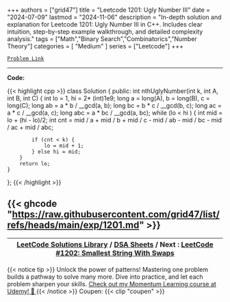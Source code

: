 
+++
authors = ["grid47"]
title = "Leetcode 1201: Ugly Number III"
date = "2024-07-09"
lastmod = "2024-11-06"
description = "In-depth solution and explanation for Leetcode 1201: Ugly Number III in C++. Includes clear intuition, step-by-step example walkthrough, and detailed complexity analysis."
tags = ["Math","Binary Search","Combinatorics","Number Theory"]
categories = [
    "Medium"
]
series = ["Leetcode"]
+++



[`Problem Link`](https://leetcode.com/problems/ugly-number-iii/description/)

---
**Code:**

{{< highlight cpp >}}
class Solution {
public:
    int nthUglyNumber(int k, int A, int B, int C) {
        int lo = 1, hi = 2* (int)1e9;
        long a = long(A), b = long(B), c = long(C);
        long ab = a * b / __gcd(a, b);
        long bc = b * c / __gcd(b, c);
        long ac = a * c / __gcd(a, c);
        long abc = a * bc / __gcd(a, bc);
        while (lo < hi ) {
            int mid = lo + (hi - lo)/2;
            int cnt = mid / a + mid / b + mid / c - mid / ab - mid / bc - mid / ac + mid / abc;
            
            if (cnt < k) {
                lo = mid + 1;
            } else hi = mid;
        }
        return lo;
    }
};
{{< /highlight >}}

{{< ghcode "https://raw.githubusercontent.com/grid47/list/refs/heads/main/exp/1201.md" >}}
---

| [LeetCode Solutions Library](https://grid47.xyz/leetcode/) / [DSA Sheets](https://grid47.xyz/sheets/) / Next : [LeetCode #1202: Smallest String With Swaps](https://grid47.xyz/posts/leetcode-1202-smallest-string-with-swaps-solution/) |
| --- |
{{< notice tip >}}
Unlock the power of patterns! Mastering one problem builds a pathway to solve many more. Dive into practice, and let each problem sharpen your skills. [Check out my Momentum Learning course at Udemy! 🚀 ](https://www.udemy.com/course/algorithms-and-data-structures-in-cpp/)
{{< /notice >}}
Coupen: {{< clip "coupen" >}}
